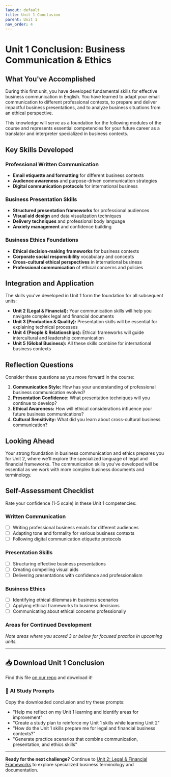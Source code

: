 ```yaml
---
layout: default
title: Unit 1 Conclusion
parent: Unit 1
nav_order: 4
---
```


# Unit 1 Conclusion: Business Communication & Ethics

## What You've Accomplished

During this first unit, you have developed fundamental skills for effective business communication in English. You have learned to adapt your email communication to different professional contexts, to prepare and deliver impactful business presentations, and to analyze business situations from an ethical perspective. 

This knowledge will serve as a foundation for the following modules of the course and represents essential competencies for your future career as a translator and interpreter specialized in business contexts.

## Key Skills Developed

### Professional Written Communication
- **Email etiquette and formatting** for different business contexts
- **Audience awareness** and purpose-driven communication strategies
- **Digital communication protocols** for international business

### Business Presentation Skills
- **Structured presentation frameworks** for professional audiences
- **Visual aid design** and data visualization techniques
- **Delivery techniques** and professional body language
- **Anxiety management** and confidence building

### Business Ethics Foundations
- **Ethical decision-making frameworks** for business contexts
- **Corporate social responsibility** vocabulary and concepts
- **Cross-cultural ethical perspectives** in international business
- **Professional communication** of ethical concerns and policies

## Integration and Application

The skills you've developed in Unit 1 form the foundation for all subsequent units:

- **Unit 2 (Legal & Financial):** Your communication skills will help you navigate complex legal and financial documents
- **Unit 3 (Production & Quality):** Presentation skills will be essential for explaining technical processes
- **Unit 4 (People & Relationships):** Ethical frameworks will guide intercultural and leadership communication
- **Unit 5 (Global Business):** All these skills combine for international business contexts

## Reflection Questions

Consider these questions as you move forward in the course:

1. **Communication Style:** How has your understanding of professional business communication evolved?
2. **Presentation Confidence:** What presentation techniques will you continue to develop?
3. **Ethical Awareness:** How will ethical considerations influence your future business communications?
4. **Cultural Sensitivity:** What did you learn about cross-cultural business communication?

## Looking Ahead

Your strong foundation in business communication and ethics prepares you for Unit 2, where we'll explore the specialized language of legal and financial frameworks. The communication skills you've developed will be essential as we work with more complex business documents and terminology.

## Self-Assessment Checklist

Rate your confidence (1-5 scale) in these Unit 1 competencies:

### Written Communication
- [ ] Writing professional business emails for different audiences
- [ ] Adapting tone and formality for various business contexts
- [ ] Following digital communication etiquette protocols

### Presentation Skills  
- [ ] Structuring effective business presentations
- [ ] Creating compelling visual aids
- [ ] Delivering presentations with confidence and professionalism

### Business Ethics
- [ ] Identifying ethical dilemmas in business scenarios
- [ ] Applying ethical frameworks to business decisions
- [ ] Communicating about ethical concerns professionally

### Areas for Continued Development
*Note areas where you scored 3 or below for focused practice in upcoming units.*

---

## 📥 Download Unit 1 Conclusion
Find this file [on our repo](https://github.com/alainamb/uic_tr35-business-english-II/blob/main/unit1/unit1-conclusion.md) and download it!

### 🤖 AI Study Prompts
Copy the downloaded conclusion and try these prompts:
- "Help me reflect on my Unit 1 learning and identify areas for improvement"
- "Create a study plan to reinforce my Unit 1 skills while learning Unit 2"
- "How do the Unit 1 skills prepare me for legal and financial business contexts?"
- "Generate practice scenarios that combine communication, presentation, and ethics skills"

---

**Ready for the next challenge?** Continue to [Unit 2: Legal & Financial Frameworks](../unit2/unit2-overview.md) to explore specialized business terminology and documentation.
